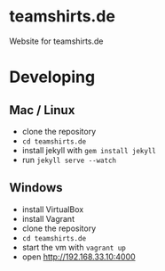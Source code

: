 teamshirts.de
=============

Website for teamshirts.de

Developing
===

Mac / Linux
---

* clone the repository
* `cd teamshirts.de`
* install jekyll with `gem install jekyll`
* run `jekyll serve --watch`

Windows
---

* install VirtualBox
* install Vagrant
* clone the repository
* `cd teamshirts.de`
* start the vm with `vagrant up`
* open http://192.168.33.10:4000


